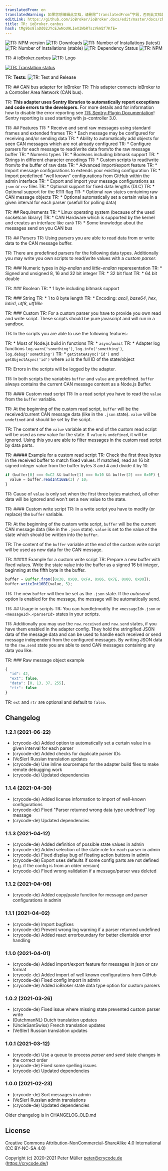 ```yaml
---
translatedFrom: en
translatedWarning: 如果您想编辑此文档，请删除“translatedFrom”字段，否则此文档将再次自动翻译
editLink: https://github.com/ioBroker/ioBroker.docs/edit/master/docs/zh-cn/adapterref/iobroker.canbus/README.md
title: TR: ioBroker.canbus
hash: tMg9bs8laDd02JYcEJwNoU9LIeXIWbRTszVkW2f7KfE=
---
```

![TR: NPM version](https://img.shields.io/npm/v/iobroker.canbus.svg)
![TR: Downloads](https://img.shields.io/npm/dm/iobroker.canbus.svg)
![TR: Number of Installations (latest)](https://iobroker.live/badges/canbus-installed.svg)
![TR: Number of Installations (stable)](https://iobroker.live/badges/canbus-stable.svg)
![TR: Dependency Status](https://img.shields.io/david/crycode-de/iobroker.canbus.svg)
![TR: NPM](https://nodei.co/npm/iobroker.canbus.png?downloads=true)

TR: # ioBroker.canbus
![TR: Logo](../../../en/adapterref/iobroker.canbus/admin/canbus.png)

[![TR: Translation status](https://weblate.iobroker.net/widgets/adapters/-/canbus/svg-badge.svg)](https://weblate.iobroker.net/engage/adapters/?utm_source=widget)

TR: **Tests:** ![TR: Test and Release](https://github.com/crycode-de/ioBroker.canbus/workflows/Test%20and%20Release/badge.svg)

TR: ## CAN bus adapter for ioBroker
TR: This adapter connects ioBroker to a Controller Area Network (CAN bus).

TR: **This adapter uses Sentry libraries to automatically report exceptions and code errors to the developers.** For more details and for information how to disable the error reporting see [TR: Sentry-Plugin Documentation](https://github.com/ioBroker/plugin-sentry#plugin-sentry)! Sentry reporting is used starting with js-controller 3.0.

TR: ## Features
TR: * Receive and send raw messages using standard frames and extended frames
TR: * Each message may be configured for receiving and/or sending data
TR: * Ability to automatically add objects for seen CAN messages which are not already configured
TR: * Configure parsers for each message to read/write data from/to the raw message buffer
TR:   * Numeric types
TR:   * Booleans including bitmask support
TR:   * Strings in different character encodings
TR:   * Custom scripts to read/write from/to the buffer of raw data
TR: * Advanced import/export feature
TR:   * Import message configurations to extends your existing configuration
TR:   * Import predefined "well known" configurations from GitHub within the admin interface
TR:   * Export and import your message configurations as `json` or `csv` files
TR: * Optional support for fixed data lengths (DLC)
TR: * Optional support for the RTR flag
TR: * Optional raw states containing raw CAN message objects
TR: * Optional automatically set a certain value in a given interval for each parser (usefull for polling data)

TR: ## Requirements
TR: * Linux operating system (because of the used socketcan library)
TR: * CAN Hardware which is supported by the kernel and creates an interface like `can0`
TR: * Some knowledge about the messages send on you CAN bus

TR: ## Parsers
TR: Using parsers you are able to read data from or write data to the CAN message buffer.

TR: There are predefined parsers for the following data types.
Additionally you may write you own scripts to read/write values with a *custom parser*.

TR: ### Numeric types in *big-endian* and *little-endian* reperesentation
TR: * Signed and unsigned 8, 16 and 32 bit integer
TR: * 32 bit float
TR: * 64 bit double

TR: ### Boolean
TR: * 1 byte including bitmask support

TR: ### String
TR: * 1 to 8 byte length
TR: * Encoding: *ascii*, *base64*, *hex*, *latin1*, *utf8*, *utf16le*

TR: ### Custom
TR: For a custom parser you have to provide you own read and write script.
These scripts should be pure javascript and will run in a sandbox.

TR: In the scripts you are able to use the following features:

TR: * Most of Node.js build in functions
TR: * `async`/`await`
TR: * Adapter log functions `log.warn('something')`, `log.info('something')`, `log.debug('something')`
TR: * `getStateAsync('id')` and `getObjectAsync('id')` where `id` is the full ID of the state/object

TR: Errors in the scripts will be logged by the adapter.

TR: In both scripts the variables `buffer` and `value` are predefined.
`buffer` always contains the current CAN message content as a Node.js Buffer.

TR: #### Custom read script
TR: In a read script you have to read the `value` from the `buffer` variable.

TR: At the beginning of the custom read script, `buffer` will be the received/current CAN message data (like in the `.json` state).
`value` will be `undefined` and should be set by the script.

TR: The content of the `value` variable at the end of the custom read script will be used as new value for the state.
If `value` is `undefined`, it will be ignored. Using this you are able to filter messages in the custom read script by data parts.

TR: ##### Example for a custom read script
TR: Check the first three bytes in the received buffer to match fixed values.
If matched, read an 16 bit signed integer value from the buffer bytes 3 and 4 and divide it by 10.

```js
if (buffer[0] === 0xC2 && buffer[1] === 0x10 && buffer[2] === 0x0F) {
  value = buffer.readInt16BE(3) / 10;
}
```

TR: Cause of `value` is only set when the first three bytes matched, all other data will be ignored and won't set a new value to the state.

TR: #### Custom write script
TR: In a write script you have to modify (or replace) the `buffer` variable.

TR: At the beginning of the custom write script, `buffer` will be the current CAN message data (like in the `.json` state).
`value` is set to the value of the state which should be written into the `buffer`.

TR: The content of the `buffer` variable at the end of the custom write script will be used as new data for the CAN message.

TR: ##### Example for a custom write script
TR: Prepare a new buffer with fixed values.
Write the state value into the buffer as a signed 16 bit integer, beginning at the fifth byte in the buffer.

```js
buffer = Buffer.from([0x30, 0x00, 0xFA, 0x06, 0x7E, 0x00, 0x00]);
buffer.writeInt16BE(value, 5);
```

TR: The new `buffer` will then be set as the `.json` state.
If the *autosend* option is enabled for the message, the message will be automatically send.

TR: ## Usage in scripts
TR: You can handle/modify the `<messageId>.json` or `<messageId>.<parserId>` states in your scripts.

TR: Additionally you may use the `raw.received` and `raw.send` states, if you have them enabled in the adapter config.
They hold the stringified JSON data of the message data and can be used to handle each received or send message independent from the configured messages.
By writing JSON data to the `raw.send` state you are able to send CAN messages containing any data you like.

TR: ### Raw message object example
```js
{
  "id": 42,
  "ext": false,
  "data": [0, 13, 37, 255],
  "rtr": false
}
```

TR: `ext` and `rtr` are optional and default to `false`.

## Changelog

### 1.2.1 (2021-06-22)
* (crycode-de) Added option to automatically set a certain value in a given interval for each parser
* (crycode-de) Added checks for duplicate parser IDs
* (VeSler) Russian translation updates
* (crycode-de) Use inline sourcemaps for the adapter build files to make remote debugging work
* (crycode-de) Updated dependencies

### 1.1.4 (2021-04-30)
* (crycode-de) Added license information to import of well-known configurations
* (crycode-de) Fixed "Parser returned wrong data type undefined" log message
* (crycode-de) Updated dependencies

### 1.1.3 (2021-04-12)
* (crycode-de) Added definition of possible state values in admin
* (crycode-de) Added selection of the state role for each parser in admin
* (crycode-de) Fixed display bug of floating action buttons in admin
* (crycode-de) Export uses defaults if some config parts are not defined (e.g. if the config is from an older version)
* (crycode-de) Fixed wrong validation if a message/parser was deleted

### 1.1.2 (2021-04-06)
* (crycode-de) Added copy/paste function for message and parser configurations in admin

### 1.1.1 (2021-04-02)
* (crycode-de) Import bugfixes
* (crycode-de) Prevent wrong log warning if a parser returned undefined
* (crycode-de) Added react errorboundary for better clientside error handling

### 1.1.0 (2021-04-01)
* (crycode-de) Added import/export feature for messages in json or csv format
* (crycode-de) Added import of well known configurations from GitHub
* (crycode-de) Fixed config import in admin
* (crycode-de) Added ioBroker state data type option for custom parsers

### 1.0.2 (2021-03-26)
* (crycode-de) Fixed issue where missing state prevented custom parser write
* (DutchmanNL) Dutch translation updates
* (UncleSamSwiss) French translation updates
* (VeSler) Russian translation updates

### 1.0.1 (2021-03-12)
* (crycode-de) Use a queue to process _parser_ and _send_ state changes in the correct order
* (crycode-de) Fixed some spelling issues
* (crycode-de) Updated dependencies

### 1.0.0 (2021-02-23)
* (crycode-de) Sort messages in admin
* (VeSler) Russian admin translations
* (crycode-de) Updated dependencies

Older changelog is in CHANGELOG_OLD.md

## License

Creative Commons Attribution-NonCommercial-ShareAlike 4.0 International (CC BY-NC-SA 4.0)

Copyright (c) 2020-2021 Peter Müller <peter@crycode.de> (https://crycode.de/)